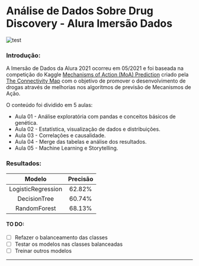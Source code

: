 # Análise de Dados Sobre Drug Discovery - Alura Imersão Dados

![test](https://nexocode.com/blog/images/artificial-intelligence-in-drug-discovery-and-development/aI-in-Drug-Discovery-and-Development.png)

### Introdução:

A Imersão de Dados da Alura 2021 ocorreu em 05/2021 e foi baseada na competição do Kaggle [Mechanisms of Action (MoA) Prediction](https://www.kaggle.com/c/lish-moa/overview) criado pela [The Connectivity Map](https://clue.io/)
com o objetivo de promover o desenvolvimento de drogas através de melhorias nos algoritmos de previsão de Mecanismos de Ação.

O conteúdo foi dividido em 5 aulas:

* Aula 01 - Análise exploratória com pandas e conceitos básicos de genética. <br>
* Aula 02 - Estatística, visualização de dados e distribuições. <br>
* Aula 03 - Correlações e causalidade. <br>
* Aula 04 - Merge das tabelas e análise dos resultados. <br>
* Aula 05 - Machine Learning e Storytelling. <br>

### Resultados:

| Modelo     		|Precisão|
|:-----------------:|:------:|
| LogisticRegression| 62.82% |
| DecisionTree      | 60.74% |
| RandomForest		| 68.13% |

#### TO DO:
- [ ] Refazer o balanceamento das classes
- [ ] Testar os modelos nas classes balanceadas
- [ ] Treinar outros modelos

-----------------------------------------------------------------------------------------------------------------------------------------------------------------------------------
